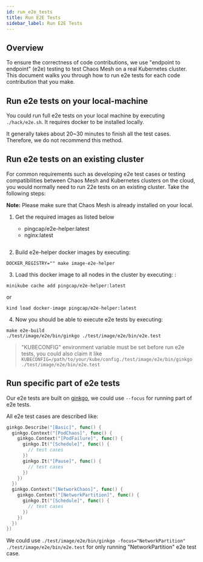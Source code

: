 ```yaml
---
id: run_e2e_tests
title: Run E2E Tests
sidebar_label: Run E2E Tests
---
```


## Overview

To ensure the correctness of code contributions, we use  "endpoint to endpoint" (e2e) testing to test Chaos Mesh on a real Kubernetes cluster. This document walks you through how to run e2e tests for each code contribution that you make. 

## Run e2e tests on your local-machine

You could run  full e2e tests on your local machine by executing `./hack/e2e.sh`. It requires docker to be installed locally.

It generally takes about 20~30 minutes to finish all the test cases. Therefore, we do not recommend this method.

## Run e2e tests on an existing cluster

For common requirements such as developing e2e test cases or testing compatibilities between Chaos Mesh and Kubernetes clusters on the cloud, you would normally need to run 22e tests on an existing cluster. Take the following steps:

**Note:** Please make sure that Chaos Mesh is already installed on your local.

1. Get the required images as listed below

    - pingcap/e2e-helper:latest
    - nginx:latest
    ```

2. Build e2e-helper docker images by executing:

```shell
DOCKER_REGISTRY="" make image-e2e-helper
```

3. Load this docker image to all nodes in the cluster by executing:
:

```shell
minikube cache add pingcap/e2e-helper:latest
```

or

```shell
kind load docker-image pingcap/e2e-helper:latest
```

4. Now you should be able to execute e2e tests by executing:

```shell
make e2e-build
./test/image/e2e/bin/ginkgo ./test/image/e2e/bin/e2e.test
```

> "KUBECONFIG" environment variable must be set before run e2e tests, you could also claim it like `KUBECONFIG=/path/to/your/kube/config./test/image/e2e/bin/ginkgo ./test/image/e2e/bin/e2e.test`

## Run specific part of e2e tests

Our e2e tests are built on [ginkgo](https://onsi.github.io/ginkgo/), we could use `--focus` for running part of e2e tests.

All e2e test cases are described like:

```go
ginkgo.Describe("[Basic]", func() {
  ginkgo.Context("[PodChaos]", func() {
    ginkgo.Context("[PodFailure]", func() {
      ginkgo.It("[Schedule]", func() {
        // test cases
      })
      ginkgo.It("[Pause]", func() {
        // test cases
      })
    })
  })
  ginkgo.Context("[NetworkChaos]", func() {
    ginkgo.Context("[NetworkPartition]", func() {
      ginkgo.It("[Schedule]", func() {
        // test cases
      })
    })
  })
})
```

We could use `./test/image/e2e/bin/ginkgo -focus="NetworkPartition" ./test/image/e2e/bin/e2e.test` for only running "NetworkPartition" e2e test case.
